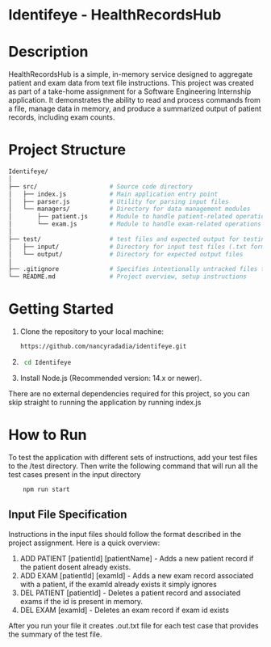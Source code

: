 # Identifeye - HealthRecordsHub

# Description

HealthRecordsHub is a simple, in-memory service designed to aggregate patient and exam data from text file instructions. This project was created as part of a take-home assignment for a Software Engineering Internship application. It demonstrates the ability to read and process commands from a file, manage data in memory, and produce a summarized output of patient records, including exam counts.

# Project Structure

```bash
Identifeye/
│
├── src/                    # Source code directory
│   ├── index.js            # Main application entry point
│   ├── parser.js           # Utility for parsing input files
│   └── managers/           # Directory for data management modules
│       ├── patient.js      # Module to handle patient-related operations
│       └── exam.js         # Module to handle exam-related operations
│
├── test/                   # test files and expected output for testing the application
│   ├── input/              # Directory for input test files (.txt format)
│   └── output/             # Directory for expected output files
│
├── .gitignore              # Specifies intentionally untracked files to ignore
└── README.md               # Project overview, setup instructions
```

# Getting Started

1. Clone the repository to your local machine:
    ```bash
    https://github.com/nancyradadia/identifeye.git
    ```
2. ```bash
    cd Identifeye
    ```
3. Install Node.js (Recommended version: 14.x or newer).
   
There are no external dependencies required for this project, so you can skip straight to running the application by running index.js


# How to Run 

To test the application with different sets of instructions, add your test files to the /test directory. Then write the following command that will run all the test cases present in the input directory
``` bash
    npm run start
```

## Input File Specification

Instructions in the input files should follow the format described in the project assignment. Here is a quick overview:

1. ADD PATIENT [patientId] [patientName] - Adds a new patient record if the patient dosent already exists.
2. ADD EXAM [patientId] [examId] - Adds a new exam record associated with a patient, if the examId already exists it simply ignores
3. DEL PATIENT [patientId] - Deletes a patient record and associated exams if the id is present in memory.
4. DEL EXAM [examId] - Deletes an exam record if exam id exists

After you run your file it creates .out.txt file for each test case that provides the summary of the test file.
